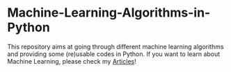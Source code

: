 # Machine-Learning-Algorithms-in-Python
This repository aims at going through different machine learning algorithms and providing some (re)usable codes in Python.
If you want to learn about Machine Learning, please check my [Articles](https://github.com/qmonmous/ENGLISH--Machine-Learning-X-Python/tree/master/Articles)! 